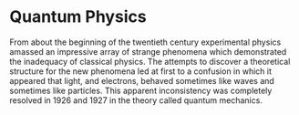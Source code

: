 # Quantum Physics
From about the beginning of the twentieth century experimental physics amassed an impressive array of strange phenomena which
demonstrated the inadequacy of classical physics. The attempts to discover a theoretical structure for the new phenomena led at first to a confusion in which it appeared that light, and electrons, behaved sometimes like waves and sometimes like particles. This apparent inconsistency was completely resolved in 1926 and 1927 in the theory called quantum mechanics.
